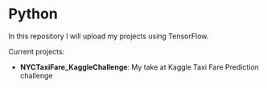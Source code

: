 # Python

In this repository I will upload my projects using TensorFlow.

Current projects:

 - **NYCTaxiFare_KaggleChallenge**: My take at Kaggle Taxi Fare Prediction challenge 